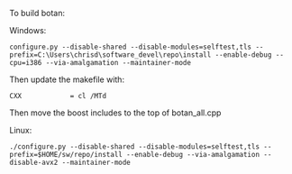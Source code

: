 To build botan:

Windows:
```
configure.py --disable-shared --disable-modules=selftest,tls --prefix=C:\Users\chrisd\software_devel\repo\install --enable-debug --cpu=i386 --via-amalgamation --maintainer-mode
```

Then update the makefile with:
```
CXX            = cl /MTd
```

Then move the boost includes to the top of botan_all.cpp

Linux:
```
./configure.py --disable-shared --disable-modules=selftest,tls --prefix=$HOME/sw/repo/install --enable-debug --via-amalgamation --disable-avx2 --maintainer-mode
```
